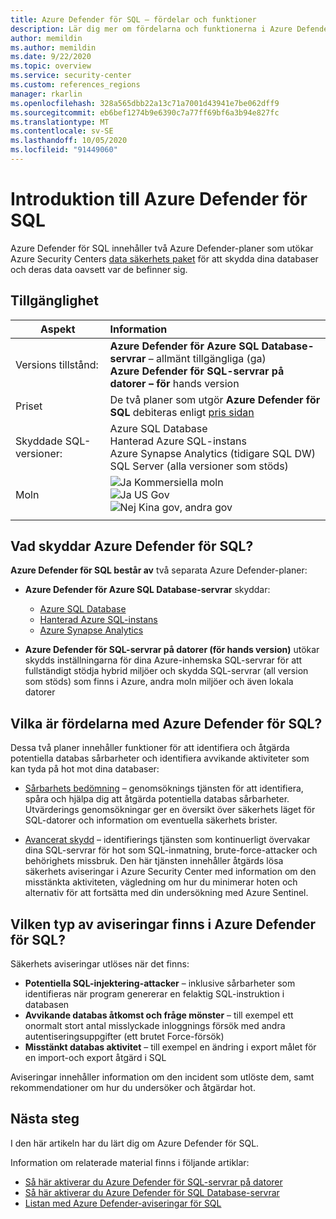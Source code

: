 ```yaml
---
title: Azure Defender för SQL – fördelar och funktioner
description: Lär dig mer om fördelarna och funktionerna i Azure Defender för SQL.
author: memildin
ms.author: memildin
ms.date: 9/22/2020
ms.topic: overview
ms.service: security-center
ms.custom: references_regions
manager: rkarlin
ms.openlocfilehash: 328a565dbb22a13c71a7001d43941e7be062dff9
ms.sourcegitcommit: eb6bef1274b9e6390c7a77ff69bf6a3b94e827fc
ms.translationtype: MT
ms.contentlocale: sv-SE
ms.lasthandoff: 10/05/2020
ms.locfileid: "91449060"
---
```

# <a name="introduction-to-azure-defender-for-sql"></a>Introduktion till Azure Defender för SQL

Azure Defender för SQL innehåller två Azure Defender-planer som utökar Azure Security Centers [data säkerhets paket](../azure-sql/database/advanced-data-security.md) för att skydda dina databaser och deras data oavsett var de befinner sig. 

## <a name="availability"></a>Tillgänglighet

|Aspekt|Information|
|----|:----|
|Versions tillstånd:|**Azure Defender för Azure SQL Database-servrar** – allmänt tillgängliga (ga)<br>**Azure Defender för SQL-servrar på datorer – för** hands version|
|Priset|De två planer som utgör **Azure Defender för SQL** debiteras enligt [pris sidan](security-center-pricing.md)|
|Skyddade SQL-versioner:|Azure SQL Database <br>Hanterad Azure SQL-instans<br>Azure Synapse Analytics (tidigare SQL DW)<br>SQL Server (alla versioner som stöds)|
|Moln|![Ja](./media/icons/yes-icon.png) Kommersiella moln<br>![Ja](./media/icons/yes-icon.png) US Gov<br>![Nej](./media/icons/no-icon.png) Kina gov, andra gov|
|||

## <a name="what-does-azure-defender-for-sql-protect"></a>Vad skyddar Azure Defender för SQL?

**Azure Defender för SQL består av** två separata Azure Defender-planer:

- **Azure Defender för Azure SQL Database-servrar** skyddar:
  - [Azure SQL Database](../azure-sql/database/sql-database-paas-overview.md)
  - [Hanterad Azure SQL-instans](../azure-sql/managed-instance/sql-managed-instance-paas-overview.md)
  - [Azure Synapse Analytics](../synapse-analytics/sql-data-warehouse/sql-data-warehouse-overview-what-is.md)

- **Azure Defender för SQL-servrar på datorer (för hands version)** utökar skydds inställningarna för dina Azure-inhemska SQL-servrar för att fullständigt stödja hybrid miljöer och skydda SQL-servrar (all version som stöds) som finns i Azure, andra moln miljöer och även lokala datorer


## <a name="what-are-the-benefits-of-azure-defender-for-sql"></a>Vilka är fördelarna med Azure Defender för SQL?

Dessa två planer innehåller funktioner för att identifiera och åtgärda potentiella databas sårbarheter och identifiera avvikande aktiviteter som kan tyda på hot mot dina databaser:

- [Sårbarhets bedömning](../azure-sql/database/sql-vulnerability-assessment.md) – genomsöknings tjänsten för att identifiera, spåra och hjälpa dig att åtgärda potentiella databas sårbarheter. Utvärderings genomsökningar ger en översikt över säkerhets läget för SQL-datorer och information om eventuella säkerhets brister.

- [Avancerat skydd](../azure-sql/database/threat-detection-overview.md) – identifierings tjänsten som kontinuerligt övervakar dina SQL-servrar för hot som SQL-inmatning, brute-force-attacker och behörighets missbruk. Den här tjänsten innehåller åtgärds lösa säkerhets aviseringar i Azure Security Center med information om den misstänkta aktiviteten, vägledning om hur du minimerar hoten och alternativ för att fortsätta med din undersökning med Azure Sentinel.


## <a name="what-kind-of-alerts-does-azure-defender-for-sql-provide"></a>Vilken typ av aviseringar finns i Azure Defender för SQL?

Säkerhets aviseringar utlöses när det finns:

- **Potentiella SQL-injektering-attacker** – inklusive sårbarheter som identifieras när program genererar en felaktig SQL-instruktion i databasen
- **Avvikande databas åtkomst och fråge mönster** – till exempel ett onormalt stort antal misslyckade inloggnings försök med andra autentiseringsuppgifter (ett brutet Force-försök)
- **Misstänkt databas aktivitet** – till exempel en ändring i export målet för en import-och export åtgärd i SQL

Aviseringar innehåller information om den incident som utlöste dem, samt rekommendationer om hur du undersöker och åtgärdar hot.



## <a name="next-steps"></a>Nästa steg

I den här artikeln har du lärt dig om Azure Defender för SQL.

Information om relaterade material finns i följande artiklar: 

- [Så här aktiverar du Azure Defender för SQL-servrar på datorer](defender-for-sql-usage.md)
- [Så här aktiverar du Azure Defender för SQL Database-servrar](../azure-sql/database/advanced-data-security.md)
- [Listan med Azure Defender-aviseringar för SQL](alerts-reference.md#alerts-sql-db-and-warehouse)